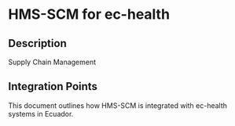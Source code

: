 # HMS-SCM for ec-health

## Description

Supply Chain Management

## Integration Points

This document outlines how HMS-SCM is integrated with ec-health systems in Ecuador.
